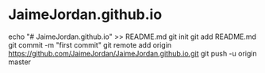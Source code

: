 # JaimeJordan.github.io
echo "# JaimeJordan.github.io" >> README.md
git init
git add README.md
git commit -m "first commit"
git remote add origin https://github.com/JaimeJordan/JaimeJordan.github.io.git
git push -u origin master
